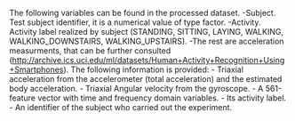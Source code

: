 The following variables can be found in the processed dataset.
-Subject. Test subject identifier, it is a numerical value of type factor.
-Activity. Activity label realized by subject (STANDING, SITTING, LAYING, WALKING, WALKING_DOWNSTAIRS, WALKING_UPSTAIRS).
-The rest are acceleration measurments, that can be further consulted (http://archive.ics.uci.edu/ml/datasets/Human+Activity+Recognition+Using+Smartphones). The following information is provided:
    - Triaxial acceleration from the accelerometer (total acceleration) and the estimated body acceleration.
    - Triaxial Angular velocity from the gyroscope.
    - A 561-feature vector with time and frequency domain variables.
    - Its activity label.
    - An identifier of the subject who carried out the experiment.
